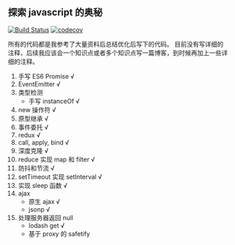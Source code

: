 ## 探索 javascript 的奥秘

[![Build Status](https://travis-ci.org/tjx666/javascript-code-lab.svg?branch=master)](https://travis-ci.org/tjx666/javascript-code-lab)
[![codecov](https://codecov.io/gh/tjx666/javascript-code-lab/branch/master/graph/badge.svg)](https://codecov.io/gh/tjx666/javascript-code-lab)

所有的代码都是我参考了大量资料后总结优化后写下的代码。
目前没有写详细的注释，后续我应该会一个知识点或者多个知识点写一篇博客，到时候再加上一些详细的注释。

1. 手写 ES6 Promise √
2. EventEmitter √
3. 类型检测
   + 手写 instanceOf √
4. new 操作符 √
5. 原型继承 √
6. 事件委托 √
7. redux √
8. call, apply, bind √
9. 深度克隆 √
10. reduce 实现 map 和 filter √
11. 防抖和节流 √
12. setTimeout 实现 setInterval √
13. 实现 sleep 函数 √
14. ajax
    + 原生 ajax √
    + jsonp √
15. 处理服务器返回 null
    + lodash get √
    + 基于 proxy 的 safetify
